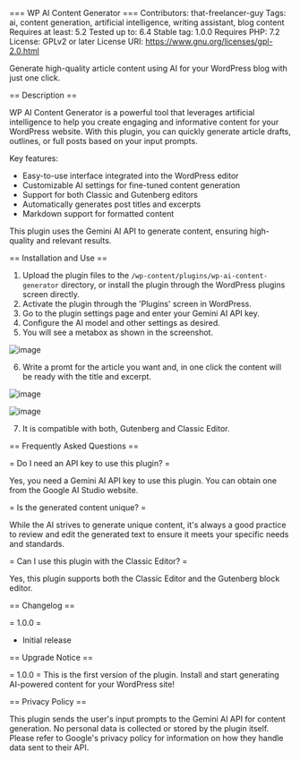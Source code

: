 === WP AI Content Generator ===
Contributors: that-freelancer-guy
Tags: ai, content generation, artificial intelligence, writing assistant, blog content
Requires at least: 5.2
Tested up to: 6.4
Stable tag: 1.0.0
Requires PHP: 7.2
License: GPLv2 or later
License URI: https://www.gnu.org/licenses/gpl-2.0.html

Generate high-quality article content using AI for your WordPress blog with just one click.

== Description ==

WP AI Content Generator is a powerful tool that leverages artificial intelligence to help you create engaging and informative content for your WordPress website. With this plugin, you can quickly generate article drafts, outlines, or full posts based on your input prompts.

Key features:
* Easy-to-use interface integrated into the WordPress editor
* Customizable AI settings for fine-tuned content generation
* Support for both Classic and Gutenberg editors
* Automatically generates post titles and excerpts
* Markdown support for formatted content

This plugin uses the Gemini AI API to generate content, ensuring high-quality and relevant results.

== Installation and Use ==

1. Upload the plugin files to the `/wp-content/plugins/wp-ai-content-generator` directory, or install the plugin through the WordPress plugins screen directly.
2. Activate the plugin through the 'Plugins' screen in WordPress.
3. Go to the plugin settings page and enter your Gemini AI API key.
4. Configure the AI model and other settings as desired.
5. You will see a metabox as shown in the screenshot.

![image](https://github.com/user-attachments/assets/d2ef58aa-cd78-48c7-9b82-17fbc07b1e7f)

6. Write a promt for the article you want and, in one click the content will be ready with the title and excerpt.

![image](https://github.com/user-attachments/assets/cda2fdf8-fbbb-4830-abe5-e129f3dcba50)

![image](https://github.com/user-attachments/assets/7106d2c5-80bc-48b8-98d0-230da3605ea5)

7. It is compatible with both, Gutenberg and Classic Editor.


== Frequently Asked Questions ==

= Do I need an API key to use this plugin? =

Yes, you need a Gemini AI API key to use this plugin. You can obtain one from the Google AI Studio website.

= Is the generated content unique? =

While the AI strives to generate unique content, it's always a good practice to review and edit the generated text to ensure it meets your specific needs and standards.

= Can I use this plugin with the Classic Editor? =

Yes, this plugin supports both the Classic Editor and the Gutenberg block editor.


== Changelog ==

= 1.0.0 =
* Initial release

== Upgrade Notice ==

= 1.0.0 =
This is the first version of the plugin. Install and start generating AI-powered content for your WordPress site!

== Privacy Policy ==

This plugin sends the user's input prompts to the Gemini AI API for content generation. No personal data is collected or stored by the plugin itself. Please refer to Google's privacy policy for information on how they handle data sent to their API.
